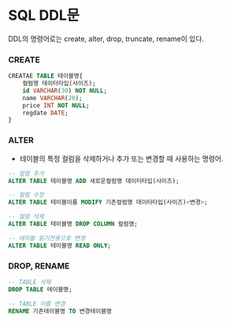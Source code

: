 # SQL DDL문

DDL의 명령어로는 create, alter, drop, truncate, rename이 있다.



### CREATE

```SQL
CREATAE TABLE 테이블명{
	컬럼명 데이터타입(사이즈);
	id VARCHAR(30) NOT NULL;
	name VARCHAR(20);
	price INT NOT NULL;
	regdate DATE;
}
```



### ALTER

- 테이블의 특정 컬럼을 삭제하거나 추가 또는 변경할 때 사용하는 명령어.

```SQL
-- 컬럼 추가
ALTER TABLE 테이블명 ADD 새로운컬럼명 데이터타입(사이즈);

-- 컬럼 수정
ALTER TABLE 테이블이름 MODIFY 기존컬럼명 데이터타입(사이즈)<변경>;

-- 컬럼 삭제
ALTER TABLE 테이블명 DROP COLUMN 컬럼명;

-- 테이블 읽기전용으로 변경
ALTER TABLE 테이블명 READ ONLY;
```



### DROP, RENAME

```SQL
-- TABLE 삭제
DROP TABLE 테이블명;

-- TABLE 이름 변경
RENAME 기존테이블명 TO 변경테이블명
```

